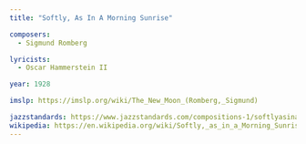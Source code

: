 ```yaml
---
title: "Softly, As In A Morning Sunrise"

composers:
  - Sigmund Romberg

lyricists:
  - Oscar Hammerstein II

year: 1928

imslp: https://imslp.org/wiki/The_New_Moon_(Romberg,_Sigmund)

jazzstandards: https://www.jazzstandards.com/compositions-1/softlyasinamorningsunrise.htm
wikipedia: https://en.wikipedia.org/wiki/Softly,_as_in_a_Morning_Sunrise
---
```

